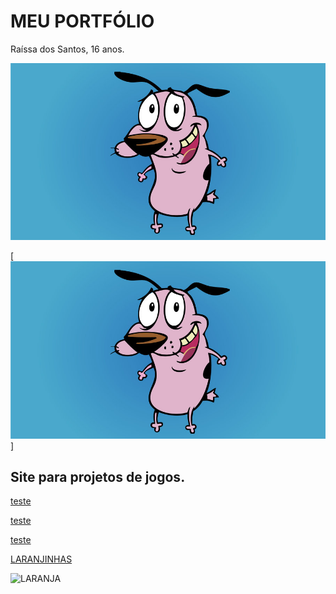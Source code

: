 # MEU PORTFÓLIO
Raíssa dos Santos, 16 anos.

![imagem1](coragem.jpg)

<a href="http://coragem.com.br" target="_blank"> [![imagem1](coragem.jpg)] </a>

## Site para projetos de jogos.

<a href="http://raixasantos.github.io/Flamba/" target="_blank"> teste </a>

<a href="http://raixasantos.github.io/AstralPlane/" target="_blank"> teste </a>

<a href="http://raixasantos.github.io/ForU/" target="_blank"> teste </a>

<a href="https://www.estudopratico.com.br/wp-content/uploads/2017/11/laranja-caixa-cor-alaranjado.jpg" target="_blank"> [LARANJINHAS]() </a>

![LARANJA](https://www.estudopratico.com.br/wp-content/uploads/2017/11/laranja-caixa-cor-alaranjado.jpg)
